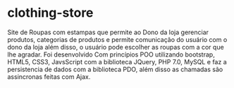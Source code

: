 # clothing-store
Site de Roupas com estampas que permite ao Dono da loja gerenciar produtos, categorias de produtos e permite comunicação do usuário com o dono da loja além disso, o usuário pode escolher as roupas com a cor que lhe agradar. Foi desenvolvido Com princípios POO utilizando bootstrap, HTML5, CSS3, JavsScript com a biblioteca JQuery, PHP 7.0, MySQL e faz a persistencia de dados com a biblioteca PDO, além disso as chamadas são assincronas feitas com Ajax.



